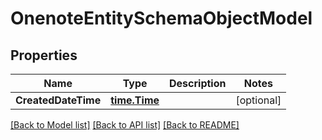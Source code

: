 # OnenoteEntitySchemaObjectModel

## Properties

Name | Type | Description | Notes
------------ | ------------- | ------------- | -------------
**CreatedDateTime** | [**time.Time**](time.Time.md) |  | [optional] 

[[Back to Model list]](../README.md#documentation-for-models) [[Back to API list]](../README.md#documentation-for-api-endpoints) [[Back to README]](../README.md)


